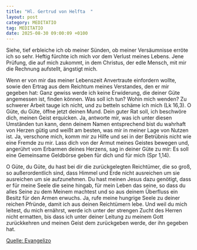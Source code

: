 ```yaml
---
title: "Hl. Gertrud von Helfta  "
layout: post
category: MEDITATIO
tag: MEDITATIO
date: 2025-08-30 09:00:09 +0100
---
```

Siehe, tief erbleiche ich ob meiner Sünden, ob meiner Versäumnisse erröte ich so sehr. Heftig fürchte ich mich vor dem Verlust meines Lebens. Jene Prüfung, die auf mich zukommt, in dem Christus, der edle Mensch, mit mir die Rechnung aufstellt, ängstigt mich.

Wenn er von mir das meiner Lebenszeit Anvertraute einfordern wollte, sowie den Ertrag aus dem Reichtum meines Verstandes, den er mir gegeben hat: Ganz gewiss werde ich keine Erwiderung, die deiner Güte angemessen ist, finden können.<!--more--> Was soll ich tun? Wohin mich wenden? Zu schwerer Arbeit tauge ich nicht, und zu betteln schäme ich mich (Lk 16,3). O Güte, du Güte, öffne jetzt deinen Mund. Dein guter Rat soll, ich beschwöre dich, meinen Geist erquicken. Ja, antworte mir, was ich unter diesen Umständen tun kann, denn deinem Namen entsprechend bist du wahrhaft von Herzen gütig und weißt am besten, was mir in meiner Lage von Nutzen ist. Ja, verschone mich, komm mir zu Hilfe und sei in der Betrübnis nicht wie eine Fremde zu mir. Lass dich von der Armut meines Geistes bewegen und, angerührt vom Erbarmen deines Herzens, sag in deiner Güte zu mir: Es soll eine Gemeinsame Geldbörse geben für dich und für mich (Spr 1,14).

O Güte, du Güte, du hast bei dir die zurückgelegten Reichtümer, die so groß, so außerordentlich sind, dass Himmel und Erde nicht ausreichen um sie ausreichen um sie aufzunehmen. Du hast meinen Jesus dazu genötigt, dass er für meine Seele die seine hingab, für mein Leben das seine, so dass du alles Seine zu dem Meinem machtest und so aus deinem Überfluss ein Besitz für den Armen erwuchs. Ja, rufe meine hungrige Seele zu deiner reichen Pfründe, damit ich aus deinen Reichtümern lebe. Und weil du mich leitest, du mich ernährst, werde ich unter der strengen Zucht des Herren nicht ermatten, bis dass ich unter deiner Leitung zu meinem Gott zurückkehren und meinen Geist dem zurückgeben werde, der ihn gegeben hat.

[Quelle: Evangelizo](https://evangeliumtagfuertag.org/DE/gospel)